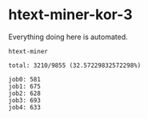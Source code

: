 # htext-miner-kor-3

Everything doing here is automated.

```
htext-miner

total: 3210/9855 (32.57229832572298%)

job0: 581
job1: 675
job2: 628
job3: 693
job4: 633
```